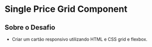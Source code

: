 # Single Price Grid Component

## Sobre o Desafio

- Criar um cartão responsivo utilizando HTML e CSS grid e flexbox.



